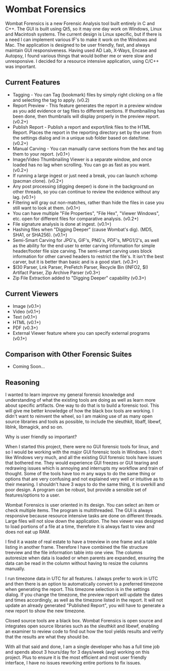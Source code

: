 # Wombat Forensics

Wombat Forensics is a new Forensic Analysis tool built entirely in C and C++. The GUI is built using Qt5, so it may one day work on Windows, Linux and Macintosh systems. The current design is Linux specific, but if there is a need I can implement various IF's to make it work on the Windows and Mac. The application is designed to be user friendly, fast, and always maintain GUI responsiveness. Having used AD Lab, X-Ways, Encase and Autopsy, I found various things that would bother me or were slow and unresponsive. I decided for a resource intensive application, using C/C++ was important.

Current Features
-----------------
* Tagging - You can Tag (bookmark) files by simply right clicking on a file and selecting the tag to apply. (v0.2)
* Report Preview - This feature generates the report in a preview window as you add evidence or tag files to different sections. If thumbnailing has been done, then thumbnails will display properly in the preview report. (v0.2+)
* Publish Report - Publish a report and export/link files to the HTML Report. Places the report in the reporting directory set by the user from the settings dialog and in a unique sub folder based on date/time. (v0.2+)
* Manual Carving - You can manually carve sections from the hex and tag them to your report. (v0.1+)
* Image/Video Thumbnailing Viewer is a separate window, and once loaded has no lag when scrolling. You can go as fast as you want. (v0.2+)
* If running a large ingest or just need a break, you can launch xchomp (pacman clone). (v0.2+)
* Any post processing (digging deeper) is done in the background on other threads, so you can continue to review the evidence without any lag. (v0.1+)
* Filtering will gray out non-matches, rather than hide the files in case you still want to look at them. (v0.1+)
* You can have multiple "File Properties", "File Hex", "Viewer Windows", etc. open for different files for comparative analysis. (v0.2+)
* File signature analysis is done at ingest. (v0.1+)
* Hashing files when "Digging Deeper" (cause Wombat's dig). (MD5, SHA1, or SHA256). (v0.1+)
* Semi-Smart Carving for JPG's, GIF's, PNG's, PDF's, MPG1/2's, as well as the ability for the end user to enter carving information for simple header/footer file size carving. The semi-smart carving uses block information for other carved headers to restrict the file's. It isn't the best carver, but it is better than basic and is a good start. (v0.3+)
* $I30 Parser, Lnk Parser, PreFetch Parser, Recycle Bin (INFO2, $I) Artifact Parser, Zip Archive Parser (v0.3+)
* Zip File Extraction added to "Digging Deeper" capability (v0.3+)

Current Viewers
--
* Image (v0.1+)
* Video (v0.1+)
* Text  (v0.1+)
* HTML  (v0.1+)
* PDF   (v0.3+)
* External Viewer feature where you can specify external programs (v0.1+)

Comparison with Other Forensic Suites
--
* Coming Soon...

Reasoning
--

I wanted to learn improve my general forensic knowledge and understanding of what the existing tools are doing as well as learn more about specific artifacts. One way to do that is to build a forensic tool. This will give me better knowledge of how the black box tools are working. I didn't want to reinvent the wheel, so I am making use of as many open source libraries and tools as possible, to include the sleuthkit, libaff, libewf, liblnk, libmagick, and so on.

Why is user friendly so important?

When I started this project, there were no GUI forensic tools for linux, and so I would be working with the major GUI forensic tools in Windows. I don't like Windows very much, and all the existing GUI forensic tools have issues that bothered me. They would experience GUI freezes or GUI tearing and redrawing issues which is annoying and interrupts my workflow and train of thought. Some of the tools have too m any ways to do the same thing or options that are very confusing and not explained very well or intuitive as to their meaning. I shouldn't have 3 ways to do the same thing, it is overkill and poor design. A program can be robust, but provide a sensible set of features/options to a user.

Wombat Forensics is user oriented in its design. You can select an item or check multiple items. The program is multithreaded. The GUI is always responsive because resource intensive tasks are done on different threads. Large files will not slow down the application. The hex viewer was designed to load portions of a file at a time, therefore it is always fast to view and does not eat up RAM.

I find it a waste of real estate to have a treeview in one frame and a table listing in another frame. Therefore I have combined the file structure treeview and the file information table into one view. The columns autoresize when data is loaded or when parents are expanded, ensuring the data can be read in the column without having to resize the columns manually.

I run timezone data in UTC for all features. I always prefer to work in UTC and then there is an option to automatically convert to a preferred timezone when generating the report. This timezone selection is in the settings dialog. If you change the timezone, the preview report will update the dates and times accordingly, as well as the timezone listed in the report. It will not update an already generated "Published Report", you will have to generate a new report to show the new timezone.

Closed source tools are a black box. Wombat Forensics is open source and integrates open source libraries such as the sleuthkit and libewf, enabling an examiner to review code to find out how the tool yields results and verify that the results are what they should be.

With all that said and done, I am a single developer who has a full time job and spends about 3 hours/day for 3 days/week (avg) working on this project. Plus to ensure it is the most efficient and most user friendly interface, I have no issues reworking entire portions to fix issues.
